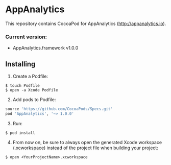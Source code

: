 AppAnalytics
======
This repository contains CocoaPod for AppAnalytics (http://appanalytics.io).

### Current version:
* AppAnalytics.framework v1.0.0

## Installing
1. Create a Podfile:

```
$ touch Podfile
$ open -a Xcode Podfile
```

2. Add pods to Podfile:

  ```ruby
source 'https://github.com/CocoaPods/Specs.git'
pod 'AppAnalytics', '~> 1.0.0'
```

3. Run: 
 
`$ pod install`

4. From now on, be sure to always open the generated Xcode workspace (.xcworkspace) instead of the project file when building your project: 

`$ open <YourProjectName>.xcworkspace`
